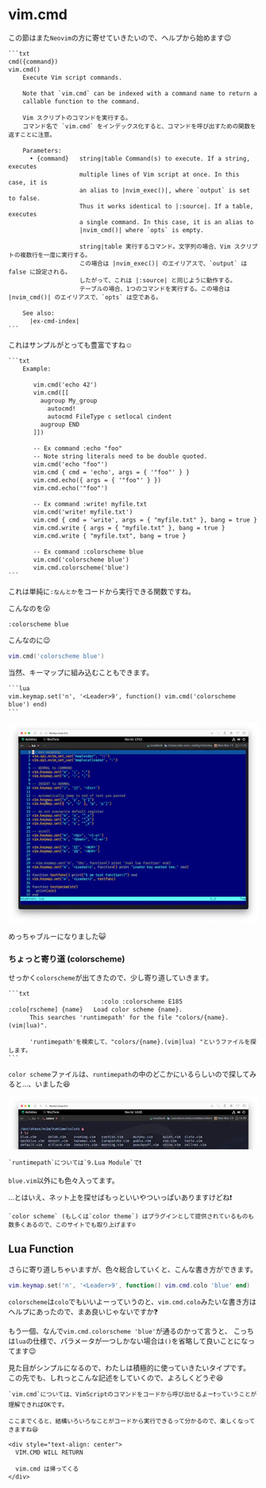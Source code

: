 # vim.cmd

この節はまた`Neovim`の方に寄せていきたいので、ヘルプから始めます😉

~~~admonish info title=":h vim.cmd"
```txt
cmd({command})                                                     vim.cmd()
    Execute Vim script commands.

    Note that `vim.cmd` can be indexed with a command name to return a
    callable function to the command.

    Vim スクリプトのコマンドを実行する。
    コマンド名で `vim.cmd` をインデックス化すると、コマンドを呼び出すための関数を返すことに注意。

    Parameters:
      • {command}   string|table Command(s) to execute. If a string, executes
                    multiple lines of Vim script at once. In this case, it is
                    an alias to |nvim_exec()|, where `output` is set to false.
                    Thus it works identical to |:source|. If a table, executes
                    a single command. In this case, it is an alias to
                    |nvim_cmd()| where `opts` is empty.

                    string|table 実行するコマンド。文字列の場合、Vim スクリプトの複数行を一度に実行する。
                    この場合は |nvim_exec()| のエイリアスで、`output` は false に設定される。
                    したがって、これは |:source| と同じように動作する。
                    テーブルの場合、1つのコマンドを実行する。この場合は |nvim_cmd()| のエイリアスで、`opts` は空である。

    See also:
      |ex-cmd-index|
```
~~~

これはサンプルがとっても豊富ですね☺️

~~~admonish info title=":h vim.cmd"
```txt
    Example:

       vim.cmd('echo 42')
       vim.cmd([[
         augroup My_group
           autocmd!
           autocmd FileType c setlocal cindent
         augroup END
       ]])

       -- Ex command :echo "foo"
       -- Note string literals need to be double quoted.
       vim.cmd('echo "foo"')
       vim.cmd { cmd = 'echo', args = { '"foo"' } }
       vim.cmd.echo({ args = { '"foo"' } })
       vim.cmd.echo('"foo"')

       -- Ex command :write! myfile.txt
       vim.cmd('write! myfile.txt')
       vim.cmd { cmd = 'write', args = { "myfile.txt" }, bang = true }
       vim.cmd.write { args = { "myfile.txt" }, bang = true }
       vim.cmd.write { "myfile.txt", bang = true }

       -- Ex command :colorscheme blue
       vim.cmd('colorscheme blue')
       vim.cmd.colorscheme('blue')
```
~~~

これは単純に`:なんとか`をコードから実行できる関数ですね。

こんなのを😮

```vim
:colorscheme blue
```

こんなのに😉

```lua
vim.cmd('colorscheme blue')
```

当然、キーマップに組み込むこともできます。

~~~admonish example
```lua
vim.keymap.set('n', '<Leader>9', function() vim.cmd('colorscheme blue') end)
```
~~~

![blue](img/blue.webp)

めっちゃブルーになりました😺

### ちょっと寄り道 (colorscheme)

せっかく`colorscheme`が出てきたので、少し寄り道していきます。

~~~admonish info title=":h colorscheme"
```txt
                          :colo :colorscheme E185
:colo[rscheme] {name}	Load color scheme {name}.
      This searches 'runtimepath' for the file "colors/{name}.(vim|lua)".

      'runtimepath'を検索して、"colors/{name}.(vim|lua) "というファイルを探します。
```
~~~

`color scheme`ファイルは、`runtimepath`の中のどこかにいるらしいので探してみると...、いました😆

![colors](img/colors.webp)

```admonish note
`runtimepath`については`9.Lua Module`で❗
```

`blue.vim`以外にも色々入ってます。

...とはいえ、ネット上を探せばもっといいやついっぱいありますけどね❗

```admonish note
`color scheme` (もしくは`color theme`) はプラグインとして提供されているものも数多くあるので、このサイトでも取り上げます☺️
```

## Lua Function

さらに寄り道しちゃいますが、色々総合していくと、こんな書き方ができます。

```lua
vim.keymap.set('n', '<Leader>9', function() vim.cmd.colo 'blue' end)
```

`colorscheme`は`colo`でもいいよーっていうのと、`vim.cmd.colo`みたいな書き方はヘルプにあったので、まあ良いじゃないですか❓

もう一個、なんで`vim.cmd.colorscheme 'blue'`が通るのかって言うと、
こっちは`lua`の仕様で、パラメータが一つしかない場合は`()`を省略して良いことになってます😉

見た目がシンプルになるので、わたしは積極的に使っていきたいタイプです。
この先でも、しれっとこんな記述をしていくので、よろしくどうぞ😆

```admonish success
`vim.cmd`については、VimScriptのコマンドをコードから呼び出せるよー❗っていうことが理解できればOKです。

ここまでくると、結構いろいろなことがコードから実行できるって分かるので、楽しくなってきますね😆
```

```admonish success title=""
<div style="text-align: center">
  VIM.CMD WILL RETURN

  vim.cmd は帰ってくる
</div>
```
